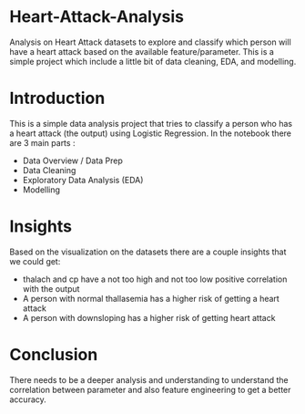 # Heart-Attack-Analysis
Analysis on Heart Attack datasets to explore and classify which person will have a heart attack based on the available feature/parameter. This is a simple project which include a little bit of data cleaning, EDA, and modelling.

# Introduction

This is a simple data analysis project that tries to classify a person who has a heart attack (the output) using Logistic Regression.
In the notebook there are 3 main parts :
- Data Overview / Data Prep
- Data Cleaning
- Exploratory Data Analysis (EDA)
- Modelling

# Insights
Based on the visualization on the datasets there are a couple insights that we could get:
- thalach and cp have a not too high and not too low positive correlation with the output
- A person with normal thallasemia has a higher risk of getting a heart attack
- A person with downsloping has a higher risk of getting heart attack

# Conclusion
There needs to be a deeper analysis and understanding to understand the correlation between parameter and also feature engineering to get a better accuracy.
